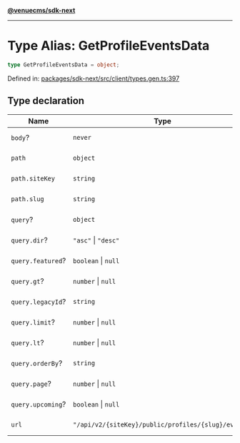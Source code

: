 [**@venuecms/sdk-next**](../Index.md)

***

# Type Alias: GetProfileEventsData

```ts
type GetProfileEventsData = object;
```

Defined in: [packages/sdk-next/src/client/types.gen.ts:397](https://github.com/venuecms/sdk/blob/93f6bf3ae5c71ab7e4dd72baca4ddff927ddbc9f/packages/sdk-next/src/client/types.gen.ts#L397)

## Type declaration

| Name | Type | Defined in |
| ------ | ------ | ------ |
| <a id="body"></a> `body`? | `never` | [packages/sdk-next/src/client/types.gen.ts:398](https://github.com/venuecms/sdk/blob/93f6bf3ae5c71ab7e4dd72baca4ddff927ddbc9f/packages/sdk-next/src/client/types.gen.ts#L398) |
| <a id="path"></a> `path` | `object` | [packages/sdk-next/src/client/types.gen.ts:399](https://github.com/venuecms/sdk/blob/93f6bf3ae5c71ab7e4dd72baca4ddff927ddbc9f/packages/sdk-next/src/client/types.gen.ts#L399) |
| `path.siteKey` | `string` | [packages/sdk-next/src/client/types.gen.ts:400](https://github.com/venuecms/sdk/blob/93f6bf3ae5c71ab7e4dd72baca4ddff927ddbc9f/packages/sdk-next/src/client/types.gen.ts#L400) |
| `path.slug` | `string` | [packages/sdk-next/src/client/types.gen.ts:401](https://github.com/venuecms/sdk/blob/93f6bf3ae5c71ab7e4dd72baca4ddff927ddbc9f/packages/sdk-next/src/client/types.gen.ts#L401) |
| <a id="query"></a> `query`? | `object` | [packages/sdk-next/src/client/types.gen.ts:403](https://github.com/venuecms/sdk/blob/93f6bf3ae5c71ab7e4dd72baca4ddff927ddbc9f/packages/sdk-next/src/client/types.gen.ts#L403) |
| `query.dir`? | `"asc"` \| `"desc"` | [packages/sdk-next/src/client/types.gen.ts:407](https://github.com/venuecms/sdk/blob/93f6bf3ae5c71ab7e4dd72baca4ddff927ddbc9f/packages/sdk-next/src/client/types.gen.ts#L407) |
| `query.featured`? | `boolean` \| `null` | [packages/sdk-next/src/client/types.gen.ts:408](https://github.com/venuecms/sdk/blob/93f6bf3ae5c71ab7e4dd72baca4ddff927ddbc9f/packages/sdk-next/src/client/types.gen.ts#L408) |
| `query.gt`? | `number` \| `null` | [packages/sdk-next/src/client/types.gen.ts:411](https://github.com/venuecms/sdk/blob/93f6bf3ae5c71ab7e4dd72baca4ddff927ddbc9f/packages/sdk-next/src/client/types.gen.ts#L411) |
| `query.legacyId`? | `string` | [packages/sdk-next/src/client/types.gen.ts:412](https://github.com/venuecms/sdk/blob/93f6bf3ae5c71ab7e4dd72baca4ddff927ddbc9f/packages/sdk-next/src/client/types.gen.ts#L412) |
| `query.limit`? | `number` \| `null` | [packages/sdk-next/src/client/types.gen.ts:404](https://github.com/venuecms/sdk/blob/93f6bf3ae5c71ab7e4dd72baca4ddff927ddbc9f/packages/sdk-next/src/client/types.gen.ts#L404) |
| `query.lt`? | `number` \| `null` | [packages/sdk-next/src/client/types.gen.ts:410](https://github.com/venuecms/sdk/blob/93f6bf3ae5c71ab7e4dd72baca4ddff927ddbc9f/packages/sdk-next/src/client/types.gen.ts#L410) |
| `query.orderBy`? | `string` | [packages/sdk-next/src/client/types.gen.ts:406](https://github.com/venuecms/sdk/blob/93f6bf3ae5c71ab7e4dd72baca4ddff927ddbc9f/packages/sdk-next/src/client/types.gen.ts#L406) |
| `query.page`? | `number` \| `null` | [packages/sdk-next/src/client/types.gen.ts:405](https://github.com/venuecms/sdk/blob/93f6bf3ae5c71ab7e4dd72baca4ddff927ddbc9f/packages/sdk-next/src/client/types.gen.ts#L405) |
| `query.upcoming`? | `boolean` \| `null` | [packages/sdk-next/src/client/types.gen.ts:409](https://github.com/venuecms/sdk/blob/93f6bf3ae5c71ab7e4dd72baca4ddff927ddbc9f/packages/sdk-next/src/client/types.gen.ts#L409) |
| <a id="url"></a> `url` | `"/api/v2/{siteKey}/public/profiles/{slug}/events"` | [packages/sdk-next/src/client/types.gen.ts:414](https://github.com/venuecms/sdk/blob/93f6bf3ae5c71ab7e4dd72baca4ddff927ddbc9f/packages/sdk-next/src/client/types.gen.ts#L414) |
